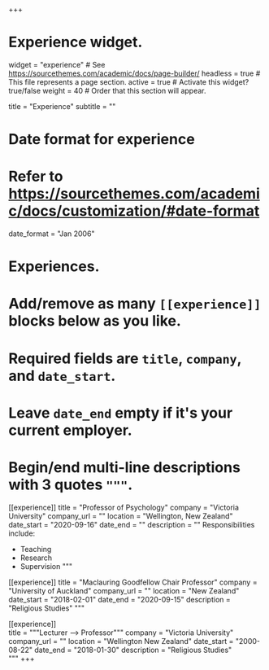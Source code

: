 +++
# Experience widget.
widget = "experience"  # See https://sourcethemes.com/academic/docs/page-builder/
headless = true  # This file represents a page section.
active = true  # Activate this widget? true/false
weight = 40  # Order that this section will appear.

title = "Experience"
subtitle = ""

# Date format for experience
#   Refer to https://sourcethemes.com/academic/docs/customization/#date-format
date_format = "Jan 2006"

# Experiences.
#   Add/remove as many `[[experience]]` blocks below as you like.
#   Required fields are `title`, `company`, and `date_start`.
#   Leave `date_end` empty if it's your current employer.
#   Begin/end multi-line descriptions with 3 quotes `"""`.
[[experience]]
  title = "Professor of Psychology"
  company = "Victoria University"
  company_url = ""
  location = "Wellington, New Zealand"
  date_start = "2020-09-16"
  date_end = ""
  description = ""
  Responsibilities include:
  
  * Teaching
  * Research
  * Supervision
  """

[[experience]]
  title = "Maclauring Goodfellow Chair Professor"
  company = "University of Auckland"
  company_url = ""
  location = "New Zealand"
  date_start = "2018-02-01"
  date_end = "2020-09-15"
  description = "Religious Studies"
   """
  
[[experience]]  
 title = """Lecturer --> Professor"""
  company = "Victoria University"
  company_url = ""
  location = "Wellington New Zealand"
  date_start = "2000-08-22"
  date_end = "2018-01-30"
  description = "Religious Studies"  
  """
+++
